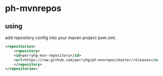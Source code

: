 # ph-mvnrepos 
## using

add repository config into your maven project pom.xml.

```xml
<repositories>
    <repository>
	<id>perryhg-mvn-repository</id>
	<url>https://raw.github.com/perryhg/ph-mvnrepos/master/releases</url>
    </repository>
</repositories>
```